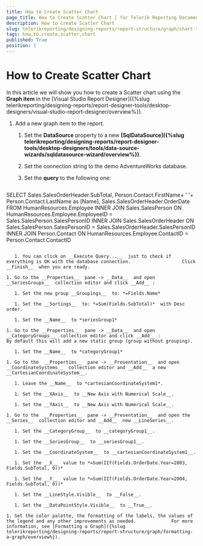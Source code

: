 ```yaml
---
title: How to Create Scatter Chart
page_title: How to Create Scatter Chart | for Telerik Reporting Documentation
description: How to Create Scatter Chart
slug: telerikreporting/designing-reports/report-structure/graph/chart-types/scatter-charts/how-to-create-scatter-chart
tags: how,to,create,scatter,chart
published: True
position: 1
---
```


# How to Create Scatter Chart



In this article we will show you how to create a Scatter chart using the __Graph item__  in the [Visual Studio Report Designer]({%slug telerikreporting/designing-reports/report-designer-tools/desktop-designers/visual-studio-report-designer/overview%}).       

1. Add a new graph item to the report.

   1. Set the __DataSource__  property to a new                    __[SqlDataSource]({%slug telerikreporting/designing-reports/report-designer-tools/desktop-designers/tools/data-source-wizards/sqldatasource-wizard/overview%})__.                 

   1. Set the connection string to the demo AdventureWorks database.

   1. Set the __query__  to the following one:

    
      ````sql
SELECT Sales.SalesOrderHeader.SubTotal, Person.Contact.FirstName+ ' '+ Person.Contact.LastName as [Name],
Sales.SalesOrderHeader.OrderDate
FROM  HumanResources.Employee
INNER JOIN Sales.SalesPerson ON HumanResources.Employee.EmployeeID = Sales.SalesPerson.SalesPersonID
INNER JOIN Sales.SalesOrderHeader ON Sales.SalesPerson.SalesPersonID = Sales.SalesOrderHeader.SalesPersonID
INNER JOIN Person.Contact ON HumanResources.Employee.ContactID = Person.Contact.ContactID
````

   1. You can click on __Execute Query...__  just to check if everything is OK with the database connection.                   Click __Finish__  when you are ready.                 

1. Go to the __Properties__  pane -> __Data__  and open                __SeriesGroups__  collection editor and click __Add__ :             

   1. Set the new group __Groupings__  to: *=Fields.Name* 

   1. Set the __Sortings__  to: *=Sum(Fields.SubTotal)*  with Desc order.                 

   1. Set the __Name__  to *seriesGroup1* 

1. Go to the __Properties__  pane -> __Data__  and open               __CategoryGroups__  collection editor and click __Add__ :             By default this will add a new static group (group without grouping).

   1. Set the __Name__  to *categoryGroup1* 

1. Go to the  __Properties__  pane -> __Presentation__  and open __CoordinateSystems__  collection editor and __Add__  a new __CartesianCoordinateSystem__.             

   1. Leave the __Name__  to *cartesianCoordinateSystem1*.                 

   1. Set the __XAxis__  to __New Axis with Numerical Scale__.                 

   1. Set the __YAxis__  to __New Axis with Numerical Scale__.                 

1. Go to the  __Properties__  pane -> __Presentation__  and open the __Series__  collection editor and __Add__  new __LineSeries__.             

   1. Set the __CategoryGroup__  to __categoryGroup1__.                 

   1. Set the __SeriesGroup__  to __seriesGroup1__.                 

   1. Set the __CoordinateSystem__  to __cartesianCoordinateSystem1__.                 

   1. Set the __X__  value to *=Sum(IIf(Fields.OrderDate.Year=2003, Fields.SubTotal, 0))* 

   1. Set the __Y__  value to *=Sum(IIf(Fields.OrderDate.Year=2004, Fields.SubTotal, 0))* 

   1. Set the __LineStyle.Visible__  to __False__.                 

   1. Set the __DataPointStyle.Visible__  to __True__.                 

1. Set the color palette, the formatting of the labels, the values of the legend and any other improvements as needed.             For more information, see [Formatting a Graph]({%slug telerikreporting/designing-reports/report-structure/graph/formatting-a-graph/overview%}).             


